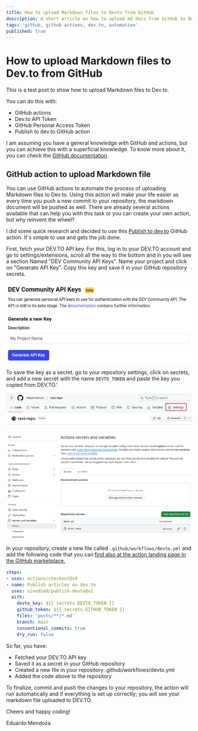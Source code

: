 ```yaml
---
title: How to upload Markdown files to Devto from GitHub
description: A short article on how to upload md docs from GitHub to Devto
tags: 'github, github actions, dev.to, automation'
published: true
---
```


# How to upload Markdown files to Dev.to from GitHub

This is a test post to show how to upload Markdown files to Dev.to.

You can do this with:
- GitHub actions
- Dev.to API Token
- GitHub Personal Access Token
- Publish to dev.to GitHub action

I am assuming you have a general knowledge with GitHub and actions, but you can achieve this with a superficial knowledge. To know more about it, you can check the [GitHub documentation](https://docs.github.com/en/actions).

## GitHub action to upload Markdown file

You can use GitHub actions to automate the process of uploading Markdown files to Dev.to. Using this action will make your life easier as every time you push a new commit to your repository, the markdown document will be pushed as well. There are already several actions available that can help you with this task or you can create your own action, but why reinvent the wheel?

I did some quick research and decided to use this [Publish to dev.to](https://github.com/marketplace/actions/publish-to-dev-to) GitHub action. It's simple to use and gets the job done.

First, fetch your DEV.TO API key. For this, log in to your DEV.TO account and go to settings/extensions, scroll all the way to the bottom and in you will see a section Named "DEV Community API Keys". Name your project and click on "Generate API Key". Copy this key and save it in your GitHub repository secrets.

![Dev.to API Key](./Screenshot-2025-01-13-3.png)

To save the key as a secret. go to your repository settings, click on secrets, and add a new secret with the name `DEVTO_TOKEN` and paste the key you copied from DEV.TO.'

![Repository Settings](./Screenshot-2025-01-13.png)

![Add Secret](./Screenshot-2025-01-13-2.png)

In your repository, create a new file called `.github/workflows/devto.yml` and add the following code that you can [find also at the action landing page in the GitHub marketplace.](https://github.com/marketplace/actions/publish-to-dev-to)

```yaml
steps:
- uses: actions/checkout@v4
- name: Publish articles on dev.to
  uses: sinedied/publish-devto@v2
  with:
    devto_key: ${{ secrets.DEVTO_TOKEN }}
    github_token: ${{ secrets.GITHUB_TOKEN }}
    files: 'posts/**/*.md'
    branch: main
    conventional_commits: true
    dry_run: false
```

So far, you have:

* Fetched your DEV.TO API key
* Saved it as a secret in your GitHub repository
* Created a new file in your repository .github/workflows/devto.yml
* Added the code above to the repository

To finalize, commit and push the changes to your repository, the action will run automatically and if everything is set up correctly; you will see your markdown file uploaded to DEV.TO.

Cheers and happy coding!

Eduardo Mendoza

